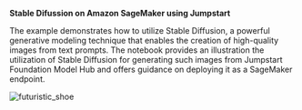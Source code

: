 **Stable Difussion on Amazon SageMaker using Jumpstart**

The example demonstrates how to utilize Stable Diffusion, a powerful generative modeling technique that enables the creation of high-quality images from text prompts. The notebook provides an illustration the utilization of Stable Diffusion for generating such images from Jumpstart Foundation Model Hub and offers guidance on deploying it as a SageMaker endpoint. 

![futuristic_shoe](https://user-images.githubusercontent.com/11755966/229004465-9ebfaf66-0f8c-4eb8-81e5-cae382207495.png)

